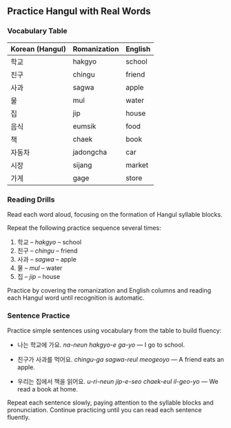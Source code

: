 ## Practice Hangul with Real Words

### Vocabulary Table

| Korean (Hangul) | Romanization | English |
|-----------------|--------------|---------|
| 학교            | hakgyo       | school  |
| 친구            | chingu       | friend  |
| 사과            | sagwa        | apple   |
| 물              | mul          | water   |
| 집              | jip          | house   |
| 음식            | eumsik       | food    |
| 책              | chaek        | book    |
| 자동차          | jadongcha    | car     |
| 시장            | sijang       | market  |
| 가게            | gage         | store   |

### Reading Drills

Read each word aloud, focusing on the formation of Hangul syllable blocks.

Repeat the following practice sequence several times:

1. 학교 – *hakgyo* – school
2. 친구 – *chingu* – friend
3. 사과 – *sagwa* – apple
4. 물 – *mul* – water
5. 집 – *jip* – house

Practice by covering the romanization and English columns and reading each Hangul word until recognition is automatic.

### Sentence Practice

Practice simple sentences using vocabulary from the table to build fluency:

- 나는 학교에 가요.
  *na-neun hakgyo-e ga-yo* — I go to school.

- 친구가 사과를 먹어요.
  *chingu-ga sagwa-reul meogeoyo* — A friend eats an apple.

- 우리는 집에서 책을 읽어요.
  *u-ri-neun jip-e-seo chaek-eul il-geo-yo* — We read a book at home.

Repeat each sentence slowly, paying attention to the syllable blocks and pronunciation. Continue practicing until you can read each sentence fluently.